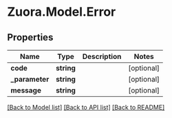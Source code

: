 
# Zuora.Model.Error

## Properties

Name | Type | Description | Notes
------------ | ------------- | ------------- | -------------
**code** | **string** |  | [optional] 
**_parameter** | **string** |  | [optional] 
**message** | **string** |  | [optional] 

[[Back to Model list]](../README.md#documentation-for-models)
[[Back to API list]](../README.md#documentation-for-api-endpoints)
[[Back to README]](../README.md)

